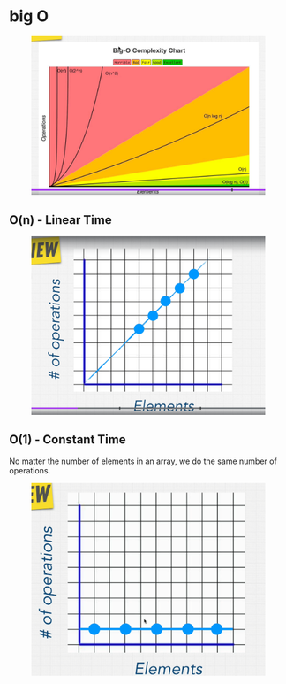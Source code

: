 # big O

<figure><img src="../../.gitbook/assets/image.png" alt=""><figcaption></figcaption></figure>

## O(n) - Linear Time

<figure><img src="../../.gitbook/assets/image (2).png" alt=""><figcaption></figcaption></figure>

## O(1) - Constant Time

No matter the number of elements in an array, we do the same number of operations.&#x20;

<figure><img src="../../.gitbook/assets/image (3).png" alt=""><figcaption></figcaption></figure>

